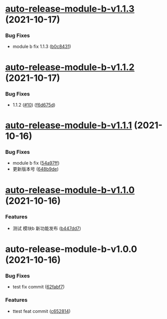 # [auto-release-module-b-v1.1.3](https://github.com/lijinke666/auto-release-test/compare/auto-release-module-b-v1.1.2...auto-release-module-b-v1.1.3) (2021-10-17)


### Bug Fixes

* module b fix 1.1.3 ([b0c8431](https://github.com/lijinke666/auto-release-test/commit/b0c843113a3bc7f6158b1fbc5c3b3e71958fdfb1))

# [auto-release-module-b-v1.1.2](https://github.com/lijinke666/auto-release-test/compare/auto-release-module-b-v1.1.1...auto-release-module-b-v1.1.2) (2021-10-17)


### Bug Fixes

* 1.1.2 ([#10](https://github.com/lijinke666/auto-release-test/issues/10)) ([f6d675d](https://github.com/lijinke666/auto-release-test/commit/f6d675d2e4995c1d8f533fc2dbe5bbf88e615f13))

# [auto-release-module-b-v1.1.1](https://github.com/lijinke666/auto-release-test/compare/auto-release-module-b-v1.1.0...auto-release-module-b-v1.1.1) (2021-10-16)


### Bug Fixes

* module b fix ([54a97ff](https://github.com/lijinke666/auto-release-test/commit/54a97ffe0cc83bc7386a573d17d94e7b519d40e9))
* 更新版本号 ([648b9de](https://github.com/lijinke666/auto-release-test/commit/648b9deb6a7b95c626117be173db986df8f37dfe))

# [auto-release-module-b-v1.1.0](https://github.com/lijinke666/auto-release-test/compare/auto-release-module-b-v1.0.0...auto-release-module-b-v1.1.0) (2021-10-16)


### Features

* 测试 模块b 新功能发布 ([b447dd7](https://github.com/lijinke666/auto-release-test/commit/b447dd767ba423ff492e0732cd148ad62f5e5859))

# auto-release-module-b-v1.0.0 (2021-10-16)


### Bug Fixes

* test fix commit ([62fabf7](https://github.com/lijinke666/auto-release-test/commit/62fabf7a656a774555f519b47eed7326dcf8b513))


### Features

* ttest feat commit ([c652814](https://github.com/lijinke666/auto-release-test/commit/c65281436a2b99ee915f5163a50185cd87757802))
